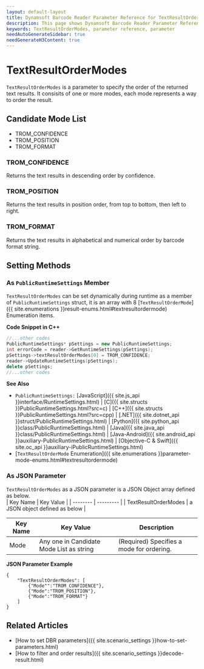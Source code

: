 ```yaml
---
layout: default-layout
title: Dynamsoft Barcode Reader Parameter Reference for TextResultOrderModes
description: This page shows Dynamsoft Barcode Reader Parameter Reference for TextResultOrderModes.
keywords: TextResultOrderModes, parameter reference, parameter
needAutoGenerateSidebar: true
needGenerateH3Content: true
---
```



# TextResultOrderModes 

`TextResultOrderModes` is a parameter to specify the order of the returned text results. It consisits of one or more modes, each mode represents a way to order the result.


## Candidate Mode List
- TROM_CONFIDENCE
- TROM_POSITION
- TROM_FORMAT


### TROM_CONFIDENCE
Returns the text results in descending order by confidence.

### TROM_POSITION
Returns the text results in position order, from top to bottom, then left to right.

### TROM_FORMAT
Returns the text results in alphabetical and numerical order by barcode format string.

    
## Setting Methods

### As `PublicRuntimeSettings` Member
`TextResultOrderModes` can be set dynamically during runtime as a member of `PublicRuntimeSettings` struct, it is an array with 8 [`TextResultOrderMode`]({{ site.enumerations }}result-enums.html#textresultordermode) Enumeration items.


**Code Snippet in C++**
```cpp
//...other codes
PublicRuntimeSettings* pSettings = new PublicRuntimeSettings;
int errorCode = reader->GetRuntimeSettings(pSettings);
pSettings->textResultOrderModes[0] = TROM_CONFIDENCE;
reader->UpdateRuntimeSettings(pSettings);
delete pSettings;
//...other codes
```


**See Also**      
- `PublicRuntimeSettings:` [JavaScript]({{ site.js_api }}interface/RuntimeSettings.html) \| [C]({{ site.structs }}PublicRuntimeSettings.html?src=c) \| [C++]({{ site.structs }}PublicRuntimeSettings.html?src=cpp) \| [.NET]({{ site.dotnet_api }}struct/PublicRuntimeSettings.html) \| [Python]({{ site.python_api }}class/PublicRuntimeSettings.html) \| [Java]({{ site.java_api }}class/PublicRuntimeSettings.html) \| [Java-Android]({{ site.android_api }}auxiliary-PublicRuntimeSettings.html) \| [Objective-C & Swift]({{ site.oc_api }}auxiliary-iPublicRuntimeSettings.html)
- [`TextResultOrderMode` Enumeration]({{ site.enumerations }}parameter-mode-enums.html#textresultordermode)


### As JSON Parameter
`TextResultOrderModes` as a JSON parameter is a JSON Object array defined as below.   
| Key Name | Key Value |
| -------- | --------- | 
| TextResultOrderModes | a JSON object defined as below |


| Key Name | Key Value | Description |
| -------- | --------- | ----------- |
| Mode | Any one in Candidate Mode List as string | (Required) Specifies a mode for ordering.  |



**JSON Parameter Example**   
```
{
    "TextResultOrderModes": [
        {"Mode"":"TROM_CONFIDENCE"},
        {"Mode":"TROM_POSITION"},
        {"Mode":"TROM_FORMAT"}
    ]
}
```


<!--
## Impacts on Performance
### Speed
`TextResultOrderModes` has no influence on the Speed.

### Read Rate
`TextResultOrderModes` has no influence on the Read Rate.

### Accuracy
`TextResultOrderModes` has no influence on the Accuracy.

-->
## Related Articles
- [How to set DBR parameters]({{ site.scenario_settings }}how-to-set-parameters.html)
- [How to filter and order results]({{ site.scenario_settings }}decode-result.html)